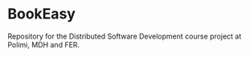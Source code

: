 BookEasy
========

Repository for the Distributed Software Development course project at Polimi, MDH and FER.
